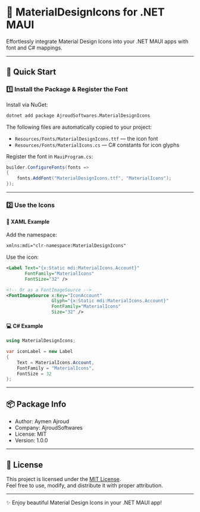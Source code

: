 ﻿# 🎨 MaterialDesignIcons for .NET MAUI

Effortlessly integrate Material Design Icons into your .NET MAUI apps with font and C# mappings.

---

## 🚀 Quick Start

### 1️⃣ Install the Package & Register the Font

Install via NuGet:

```bash
dotnet add package AjroudSoftwares.MaterialDesignIcons
```

The following files are automatically copied to your project:

- `Resources/Fonts/MaterialDesignIcons.ttf` — the icon font
- `Resources/Fonts/MaterialIcons.cs` — C# constants for icon glyphs

Register the font in `MauiProgram.cs`:

```csharp
builder.ConfigureFonts(fonts =>
{
    fonts.AddFont("MaterialDesignIcons.ttf", "MaterialIcons");
});
```

---

### 2️⃣ Use the Icons

#### 🧩 XAML Example

Add the namespace:

```xml
xmlns:mdi="clr-namespace:MaterialDesignIcons"
```

Use the icon:

```xml
<Label Text="{x:Static mdi:MaterialIcons.Account}"
       FontFamily="MaterialIcons"
       FontSize="32" />

<!-- Or as a FontImageSource -->
<FontImageSource x:Key="IconAccount"
                 Glyph="{x:Static mdi:MaterialIcons.Account}"
                 FontFamily="MaterialIcons"
                 Size="32" />
```

#### 💻 C# Example

```csharp
using MaterialDesignIcons;

var iconLabel = new Label
{
    Text = MaterialIcons.Account,
    FontFamily = "MaterialIcons",
    FontSize = 32
};
```

---

## 📦 Package Info

- Author: Aymen Ajroud
- Company: AjroudSoftwares
- License: MIT
- Version: 1.0.0

---
## 📄 License

This project is licensed under the [MIT License](./LICENSE).  
Feel free to use, modify, and distribute it with proper attribution.
___
✨ Enjoy beautiful Material Design Icons in your .NET MAUI app!
